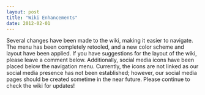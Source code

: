```yaml
---
layout: post
title: "Wiki Enhancements"
date: 2012-02-01
---
```


Several changes have been made to the wiki, making it easier to navigate. The menu has been completely retooled, and a new color scheme and layout have been applied. If you have suggestions for the layout of the wiki, please leave a comment below. 
Additionally, social media icons have been placed below the navigation menu. Currently, the icons are not linked as our social media presence has not been established; however, our social media pages should be created sometime in the near future. Please continue to check the wiki for updates! 
